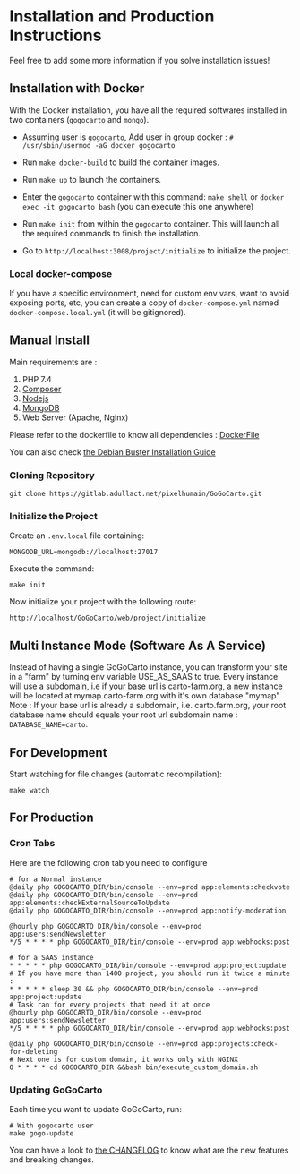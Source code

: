 Installation and Production Instructions
========================================

Feel free to add some more information if you solve installation issues!

Installation with Docker
------------

With the Docker installation, you have all the required softwares installed in two containers (`gogocarto` and `mongo`).

* Assuming user is `gogocarto`, Add user in group docker : `# /usr/sbin/usermod -aG docker gogocarto`

* Run `make docker-build` to build the container images.

* Run `make up` to launch the containers.

* Enter the `gogocarto` container with this command: `make shell` or `docker exec -it gogocarto bash` (you can execute this one anywhere)

* Run `make init` from within the `gogocarto` container. This will launch all the required commands to finish the installation.

* Go to `http://localhost:3008/project/initialize` to initialize the project.

### Local docker-compose

If you have a specific environment, need for custom env vars, want to avoid exposing ports, etc, you can create a copy of `docker-compose.yml` named `docker-compose.local.yml` (it will be gitignored).


Manual Install
------------

Main requirements are :

1. PHP 7.4
2. [Composer](https://getcomposer.org/download/)
3. [Nodejs](https://nodejs.org/en/download/)
4. [MongoDB](http://php.net/manual/fr/mongodb.installation.php)
5. Web Server (Apache, Nginx)

Please refer to the dockerfile to know all dependencies : [DockerFile](../docker/Dockerfile)

You can also check [the Debian Buster Installation Guide](./installation_debian.md)

### Cloning Repository

```shell
git clone https://gitlab.adullact.net/pixelhumain/GoGoCarto.git
```

### Initialize the Project

Create an `.env.local` file containing:

```
MONGODB_URL=mongodb://localhost:27017
```

Execute the command:

```shell
make init
```

Now initialize your project with the following route:

`http://localhost/GoGoCarto/web/project/initialize`

Multi Instance Mode (Software As A Service)
--------------------------

Instead of having a single GoGoCarto instance, you can transform your site in a "farm" by turning env variable USE_AS_SAAS to true. Every instance will use a subdomain, i.e if your base url is carto-farm.org, a new instance will be located at mymap.carto-farm.org with it's own database "mymap"
Note : If your base url is already a subdomain, i.e. carto.farm.org, your root database name should equals your root url subdomain name : `DATABASE_NAME=carto`. 

For Development
--------------

Start watching for file changes (automatic recompilation):

```shell
make watch
```

For Production
--------------

### Cron Tabs

Here are the following cron tab you need to configure 

```shell
# for a Normal instance
@daily php GOGOCARTO_DIR/bin/console --env=prod app:elements:checkvote
@daily php GOGOCARTO_DIR/bin/console --env=prod app:elements:checkExternalSourceToUpdate
@daily php GOGOCARTO_DIR/bin/console --env=prod app:notify-moderation

@hourly php GOGOCARTO_DIR/bin/console --env=prod app:users:sendNewsletter
*/5 * * * * php GOGOCARTO_DIR/bin/console --env=prod app:webhooks:post
```

```shell
# for a SAAS instance
* * * * * php GOGOCARTO_DIR/bin/console --env=prod app:project:update
# If you have more than 1400 project, you should run it twice a minute :
* * * * * sleep 30 && php GOGOCARTO_DIR/bin/console --env=prod app:project:update
# Task ran for every projects that need it at once
@hourly php GOGOCARTO_DIR/bin/console --env=prod app:users:sendNewsletter
*/5 * * * * php GOGOCARTO_DIR/bin/console --env=prod app:webhooks:post

@daily php GOGOCARTO_DIR/bin/console --env=prod app:projects:check-for-deleting
# Next one is for custom domain, it works only with NGINX
0 * * * * cd GOGOCARTO_DIR &&bash bin/execute_custom_domain.sh
```

### Updating GoGoCarto

Each time you want to update GoGoCarto, run:

```shell
# With gogocarto user
make gogo-update
```

You can have a look to [the CHANGELOG](../CHANGELOG.md) to know what are the new features and breaking changes.
